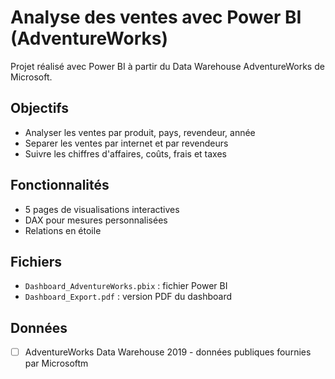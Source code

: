 # Analyse des ventes avec Power BI (AdventureWorks)

Projet réalisé avec Power BI à partir du Data Warehouse AdventureWorks de Microsoft.

## Objectifs

- Analyser les ventes par produit, pays, revendeur, année
- Separer les ventes par internet et par revendeurs
- Suivre les chiffres d'affaires, coûts, frais et taxes

## Fonctionnalités

- 5 pages de visualisations interactives
- DAX pour mesures personnalisées
- Relations en étoile

## Fichiers

- `Dashboard_AdventureWorks.pbix` : fichier Power BI
- `Dashboard_Export.pdf` : version PDF du dashboard

## Données

* [ ] AdventureWorks Data Warehouse 2019 - données publiques fournies par Microsoftm
